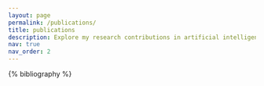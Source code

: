 ```yaml
---
layout: page
permalink: /publications/
title: publications
description: Explore my research contributions in artificial intelligence, machine learning, reinforcement learning, and bioinformatics, featured in leading journals and conferences.
nav: true
nav_order: 2
---
```


<!-- _pages/publications.md -->
<div class="publications">

{% bibliography %}

</div>
